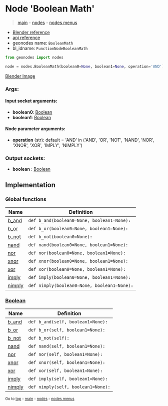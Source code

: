 # Node 'Boolean Math'

> [main](../structure.md) - [nodes](nodes.md) - [nodes menus](nodes_menus.md)

- [Blender reference](https://docs.blender.org/manual/en/latest/modeling/geometry_nodes/utilities/boolean_math.html)
- [api reference](https://docs.blender.org/api/current/bpy.types.FunctionNodeBooleanMath.html)
- geonodes name: `BooleanMath`
- bl_idname: `FunctionNodeBooleanMath`

```python
from geonodes import nodes

node = nodes.BooleanMath(boolean0=None, boolean1=None, operation='AND')
```

[Blender Image](self.node_image_ref)

### Args:

#### Input socket arguments:

- **boolean0**: [Boolean](Boolean.md)
- **boolean1**: [Boolean](Boolean.md)

#### Node parameter arguments:

- **operation** (str): default = 'AND' in ('AND', 'OR', 'NOT', 'NAND', 'NOR', 'XNOR', 'XOR', 'IMPLY', 'NIMPLY')

### Output sockets:

- **boolean** : [Boolean](Boolean.md)

## Implementation

### Global functions

| Name | Definition |
|------|------------|
 | [b_and](A.md#b_and) | `def b_and(boolean0=None, boolean1=None):` |
 | [b_or](A.md#b_or) | `def b_or(boolean0=None, boolean1=None):` |
 | [b_not](A.md#b_not) | `def b_not(boolean0=None):` |
 | [nand](A.md#nand) | `def nand(boolean0=None, boolean1=None):` |
 | [nor](A.md#nor) | `def nor(boolean0=None, boolean1=None):` |
 | [xnor](A.md#xnor) | `def xnor(boolean0=None, boolean1=None):` |
 | [xor](A.md#xor) | `def xor(boolean0=None, boolean1=None):` |
 | [imply](A.md#imply) | `def imply(boolean0=None, boolean1=None):` |
 | [nimply](A.md#nimply) | `def nimply(boolean0=None, boolean1=None):` |

### [Boolean](Boolean.md)

| Name | Definition |
|------|------------|
 | [b_and](Boolean.md#b_and) | `def b_and(self, boolean1=None):` |
 | [b_or](Boolean.md#b_or) | `def b_or(self, boolean1=None):` |
 | [b_not](Boolean.md#b_not) | `def b_not(self):` |
 | [nand](Boolean.md#nand) | `def nand(self, boolean1=None):` |
 | [nor](Boolean.md#nor) | `def nor(self, boolean1=None):` |
 | [xnor](Boolean.md#xnor) | `def xnor(self, boolean1=None):` |
 | [xor](Boolean.md#xor) | `def xor(self, boolean1=None):` |
 | [imply](Boolean.md#imply) | `def imply(self, boolean1=None):` |
 | [nimply](Boolean.md#nimply) | `def nimply(self, boolean1=None):` |

<sub>Go to [top](#node-Boolean-Math) - [main](../structure.md) - [nodes](nodes.md) - [nodes menus](nodes_menus.md)</sub>

